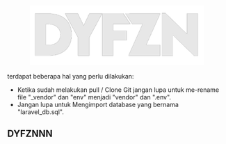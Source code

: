 <p align="center"><a href="https://instagram.com/derandyfzn_" target="_blank"><img src="./public/assets/img/dyfzn.png" width="400"></a></p>


terdapat beberapa hal yang perlu dilakukan:

- Ketika sudah melakukan pull / Clone Git jangan lupa untuk me-rename file "_vendor" dan "env" menjadi "vendor" dan ".env".
- Jangan lupa untuk Mengimport database yang bernama "laravel_db.sql".



## DYFZNNN ##
